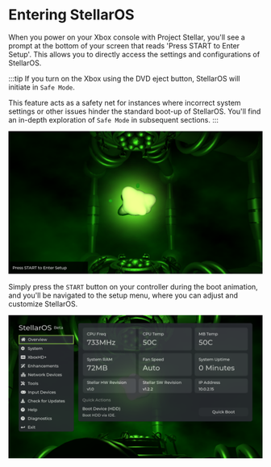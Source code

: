 # Entering StellarOS
When you power on your Xbox console with Project Stellar, you'll see a prompt at the bottom of your screen that reads 'Press START to Enter Setup'. This allows you to directly access the settings and configurations of StellarOS.

:::tip
If you turn on the Xbox using the DVD eject button, StellarOS will initiate in ``Safe Mode``.

This feature acts as a safety net for instances where incorrect system settings or other issues hinder the standard boot-up of StellarOS. You'll find an in-depth exploration of ``Safe Mode`` in subsequent sections.
:::

![Bootup Screen](./images/boot.png)

Simply press the ``START`` button on your controller during the boot animation, and you'll be navigated to the setup menu, where you can adjust and customize StellarOS.

![StellarOS Overview Screen](./images/overview.png)
